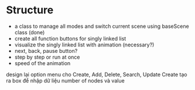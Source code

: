 #  Structure

- a class to manage all modes and switch current scene using baseScene class (done)
- create all function buttons for singly linked list 
- visualize the singly linked list with animation (necessary?)
- next, back, pause button?
- step by step or run at once
- speed of the animation

design lại option menu cho Create, Add, Delete, Search, Update
Create tạo ra box để nhập dữ liệu number of nodes và value